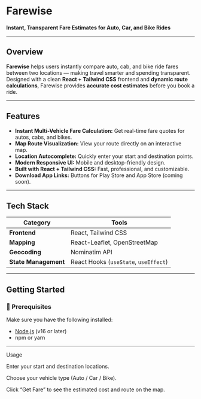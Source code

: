 # Farewise  
**Instant, Transparent Fare Estimates for Auto, Car, and Bike Rides**

---

## Overview  
**Farewise** helps users instantly compare auto, cab, and bike ride fares between two locations — making travel smarter and spending transparent.  
Designed with a clean **React + Tailwind CSS** frontend and **dynamic route calculations**, Farewise provides **accurate cost estimates** before you book a ride.

---

## Features  

- **Instant Multi-Vehicle Fare Calculation:** Get real-time fare quotes for autos, cabs, and bikes.  
- **Map Route Visualization:** View your route directly on an interactive map.  
- **Location Autocomplete:** Quickly enter your start and destination points.  
- **Modern Responsive UI:** Mobile and desktop-friendly design.  
- **Built with React + Tailwind CSS:** Fast, professional, and customizable.  
- **Download App Links:** Buttons for Play Store and App Store (coming soon).

---

## Tech Stack  

| Category | Tools |
|-----------|--------|
| **Frontend** | React, Tailwind CSS |
| **Mapping** | React-Leaflet, OpenStreetMap |
| **Geocoding** | Nominatim API |
| **State Management** | React Hooks (`useState`, `useEffect`) |

---

## Getting Started  

### 🔧 Prerequisites  
Make sure you have the following installed:
- [Node.js](https://nodejs.org/) (v16 or later)  
- npm or yarn  

---
Usage

Enter your start and destination locations.

Choose your vehicle type (Auto / Car / Bike).

Click “Get Fare” to see the estimated cost and route on the map.



